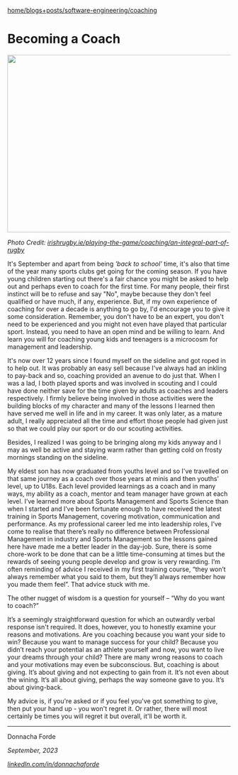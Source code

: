 
[//]: # (Navigation bread crumbs)

[home/](https://donnachaforde.github.io)[blogs+posts/](https://donnachaforde.github.io/blogs+posts/)[software-engineering/](https://donnachaforde.github.io/blogs+posts/software-engineering/)[coaching](https://donnachaforde.github.io/blogs+posts/software-engineering/coaching/coaching)



# Becoming a Coach


<img src="https://d19fc3vd0ojo3m.cloudfront.net/irfu/wp-content/uploads/2021/12/18220208/inpho_01924033-1248x810.jpg" width="600" height="400" />

_Photo Credit: [irishrugby.ie/playing-the-game/coaching/an-integral-part-of-rugby](https://www.irishrugby.ie/playing-the-game/coaching/an-integral-part-of-rugby/)_




It's September and apart from being _'back to school'_ time, it's also that time of the year many sports clubs get going for the coming season. If you have young children starting out there's a fair chance you might be asked to help out and perhaps even to coach for the first time. For many people, their first instinct will be to refuse and say "No", maybe because they don't feel qualified or have much, if any, experience. But, if my own experience of coaching for over a decade is anything to go by, I'd encourage you to give it some consideration. Remember, you don't have to be an expert, you don't need to be experienced and you might not even have played that particular sport. Instead, you need to have an open mind and be willing to learn. And learn you will for coaching young kids and teenagers is a microcosm for management and leadership. 

It's now over 12 years since I found myself on the sideline and got roped in to help out. It was probably an easy sell because I've always had an inkling to pay-back and so, coaching provided an avenue to do just that. When I was a lad, I both played sports and was involved in scouting and I could have done neither save for the time given by adults as coaches and leaders respectively. I firmly believe being involved in those activities were the building blocks of my character and many of the lessons I learned then have served me well in life and in my career. It was only later, as a mature adult, I really appreciated all the time and effort those people had given just so that we could play our sport or do our scouting activities. 

Besides, I realized I was going to be bringing along my kids anyway and I may as well be active and staying warm rather than getting cold on frosty mornings standing on the sideline. 

My eldest son has now graduated from youths level and so I've travelled on that same journey as a coach over those years at minis and then youths' level, up to U18s. Each level provided learnings as a coach and in many ways, my ability as a coach, mentor and team manager have grown at each level. I’ve learned more about Sports Management and Sports Science than when I started and I’ve been fortunate enough to have received the latest training in Sports Management, covering motivation, communication and performance. As my professional career led me into leadership roles, I’ve come to realise that there’s really no difference between Professional Management in industry and Sports Management so the lessons gained here have made me a better leader in the day-job. Sure, there is some chore-work to be done that can be a little time-consuming at times but the rewards of seeing young people develop and grow is very rewarding. I’m often reminding of advice I received in my first training course, “they won’t always remember what you said to them, but they’ll always remember how you made them feel”. That advice stuck with me. 

The other nugget of wisdom is a question for yourself – “Why do you want to coach?” 

It’s a seemingly straightforward question for which an outwardly verbal response isn't required. It does, however, you to honestly examine your reasons and motivations. Are you coaching because you want your side to win? Because you want to manage success for your child? Because you didn’t reach your potential as an athlete yourself and now, you want to live your dreams through your child? There are many wrong reasons to coach and your motivations may even be subconscious. But, coaching is about giving. It’s about giving and not expecting to gain from it. It’s not even about the wining. It’s all about giving, perhaps the way someone gave to you. It’s about giving-back. 



My advice is, if you're asked or if you feel you've got something to give, then put your hand up - you won't regret it. Or rather, there will most certainly be times you will regret it but overall, it'll be worth it. 






***
Donnacha Forde

_September, 2023_

_[linkedIn.com/in/donnachaforde](https://www.linkedin.com/in/donnachaforde)_